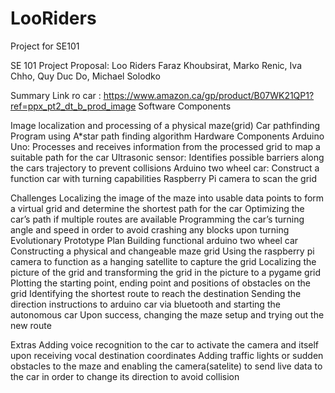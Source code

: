 # LooRiders
Project for SE101

SE 101 Project Proposal: Loo Riders
Faraz Khoubsirat, Marko Renic, Iva Chho, Quy Duc Do, Michael Solodko

Summary
Link ro car : https://www.amazon.ca/gp/product/B07WK21QP1?ref=ppx_pt2_dt_b_prod_image
Software Components

Image localization and processing of a physical maze(grid)
Car pathfinding Program using A*star path finding algorithm
Hardware Components
Arduino Uno: Processes and receives information from the processed grid to map a suitable path for the car
Ultrasonic sensor: Identifies possible barriers along the cars trajectory to prevent collisions
Arduino two wheel car: Construct a function car with turning capabilities
Raspberry Pi camera to scan the grid

Challenges
Localizing the image of the maze into usable data points to form a virtual grid and determine the shortest path for the car
Optimizing the car’s path if multiple routes are available
Programming the car’s turning angle and speed in order to avoid crashing any blocks upon turning
Evolutionary Prototype Plan
Building functional arduino two wheel car
Constructing a physical and changeable maze grid
Using the raspberry pi camera to function as a hanging satellite to capture the grid
Localizing the picture of the grid and transforming the grid in the picture to a pygame grid
Plotting the starting point, ending point and positions of obstacles on the grid
Identifying the shortest route to reach the destination 
Sending the direction instructions to arduino car via bluetooth and starting the autonomous car
Upon success, changing the maze setup and trying out the new route

Extras
Adding voice recognition to the car to activate the camera and itself upon receiving vocal destination coordinates
Adding traffic lights or sudden obstacles to the maze and enabling the camera(satelite) to send live data to the car in order to change its direction to avoid collision
